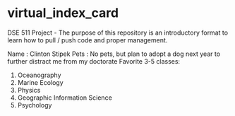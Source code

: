 # virtual_index_card
DSE 511 Project - The purpose of this repository is an introductory format to learn how to pull / push code and proper management.  

Name : Clinton Stipek 
Pets : No pets, but plan to adopt a dog next year to further distract me from my doctorate 
Favorite 3-5 classes:
1) Oceanography
2) Marine Ecology
3) Physics
4) Geographic Information Science
5) Psychology